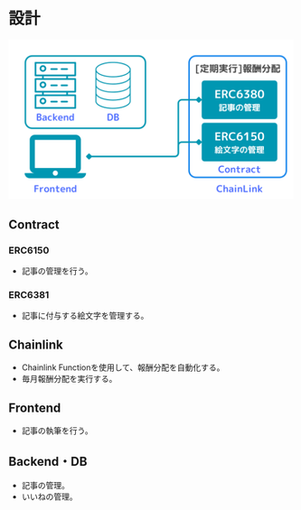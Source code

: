 # 設計

![design](./images/design.png)

## Contract

### ERC6150

- 記事の管理を行う。

### ERC6381

- 記事に付与する絵文字を管理する。

## Chainlink

- Chainlink Functionを使用して、報酬分配を自動化する。
- 毎月報酬分配を実行する。

## Frontend

- 記事の執筆を行う。

## Backend・DB

- 記事の管理。
- いいねの管理。
